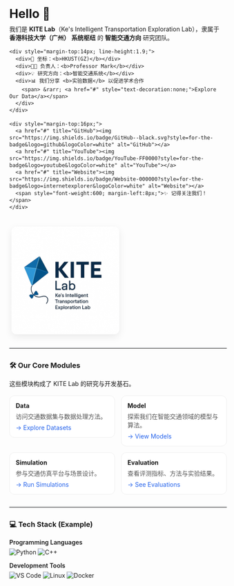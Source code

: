 <!-- 头部：品牌 + 形象 -->
<div style="display:flex; align-items:center; justify-content:space-between; gap:24px; flex-wrap:wrap;">
  <div style="min-width:260px; flex:1;">
    <h1 style="margin:0;">Hello 👋</h1>
    <p style="margin:8px 0 0 0;">
      我们是 <b>KITE Lab</b>（Ke's Intelligent Transportation Exploration Lab），隶属于
      <b>香港科技大学（广州）</b> <b>系统枢纽</b> 的 <b>智能交通方向</b> 研究团队。
    </p>

    <div style="margin-top:14px; line-height:1.9;">
      <div>📍 坐标：<b>HKUST(GZ)</b></div>
      <div>👨‍🏫 负责人：<b>Professor Mark</b></div>
      <div>💡 研究方向：<b>智能交通系统</b></div>
      <div>📊 我们分享 <b>实验数据</b> 以促进学术合作
        <span> &rarr; <a href="#" style="text-decoration:none;">Explore Our Data</a></span>
      </div>
    </div>

    <div style="margin-top:16px;">
      <a href="#" title="GitHub"><img src="https://img.shields.io/badge/GitHub--black.svg?style=for-the-badge&logo=github&logoColor=white" alt="GitHub"></a>
      <a href="#" title="YouTube"><img src="https://img.shields.io/badge/YouTube-FF0000?style=for-the-badge&logo=youtube&logoColor=white" alt="YouTube"></a>
      <a href="#" title="Website"><img src="https://img.shields.io/badge/Website-000000?style=for-the-badge&logo=internetexplorer&logoColor=white" alt="Website"></a>
      <span style="font-weight:600; margin-left:8px;">✨ 记得关注我们！</span>
    </div>
  </div>

  <div style="flex:0 0 260px; text-align:center;">
    <img src="../kite lab.jpg" alt="KITE Lab Logo" width="250" style="border-radius:12px; box-shadow:0 6px 18px rgba(0,0,0,0.08);">
  </div>
</div>

<hr style="margin:28px 0; border:none; border-top:1px solid #e5e7eb;">

<!-- 核心模块：卡片式，无表格 -->
<h3>🛠️ Our Core Modules</h3>
<p style="margin:8px 0 18px 0;">这些模块构成了 KITE Lab 的研究与开发基石。</p>

<div style="display:grid; grid-template-columns:repeat(auto-fit, minmax(220px, 1fr)); gap:14px;">
  <a href="#" style="text-decoration:none; color:inherit;">
    <div style="border:1px solid #eee; border-radius:12px; padding:14px; background:#fff; transition:box-shadow .2s, transform .15s;">
      <div style="font-weight:700; margin-bottom:6px;">Data</div>
      <div style="color:#555;">访问交通数据集与数据处理方法。</div>
      <div style="margin-top:8px; color:#2563eb;">→ Explore Datasets</div>
    </div>
  </a>

  <a href="#" style="text-decoration:none; color:inherit;">
    <div style="border:1px solid #eee; border-radius:12px; padding:14px; background:#fff; transition:box-shadow .2s, transform .15s;">
      <div style="font-weight:700; margin-bottom:6px;">Model</div>
      <div style="color:#555;">探索我们在智能交通领域的模型与算法。</div>
      <div style="margin-top:8px; color:#2563eb;">→ View Models</div>
    </div>
  </a>

  <a href="#" style="text-decoration:none; color:inherit;">
    <div style="border:1px solid #eee; border-radius:12px; padding:14px; background:#fff; transition:box-shadow .2s, transform .15s;">
      <div style="font-weight:700; margin-bottom:6px;">Simulation</div>
      <div style="color:#555;">参与交通仿真平台与场景设计。</div>
      <div style="margin-top:8px; color:#2563eb;">→ Run Simulations</div>
    </div>
  </a>

  <a href="#" style="text-decoration:none; color:inherit;">
    <div style="border:1px solid #eee; border-radius:12px; padding:14px; background:#fff; transition:box-shadow .2s, transform .15s;">
      <div style="font-weight:700; margin-bottom:6px;">Evaluation</div>
      <div style="color:#555;">查看评测指标、方法与实验结果。</div>
      <div style="margin-top:8px; color:#2563eb;">→ See Evaluations</div>
    </div>
  </a>
</div>

<hr style="margin:28px 0; border:none; border-top:1px solid #e5e7eb;">

<!-- 技术栈 -->
<h3>💻 Tech Stack (Example)</h3>
<div style="margin:8px 0 6px 0; font-weight:600;">Programming Languages</div>
<div>
  <img src="https://img.shields.io/badge/Python-3776AB?style=for-the-badge&logo=python&logoColor=white" alt="Python">
  <img src="https://img.shields.io/badge/C%2B%2B-00599C?style=for-the-badge&logo=c%2B%2B&logoColor=white" alt="C++">
</div>

<div style="margin:14px 0 6px 0; font-weight:600;">Development Tools</div>
<div>
  <img src="https://img.shields.io/badge/VS%20Code-007ACC?style=for-the-badge&logo=visualstudiocode&logoColor=white" alt="VS Code">
  <img src="https://img.shields.io/badge/Linux-FCC624?style=for-the-badge&logo=linux&logoColor=black" alt="Linux">
  <img src="https://img.shields.io/badge/Docker-2496ED?style=for-the-badge&logo=docker&logoColor=white" alt="Docker">
</div>
